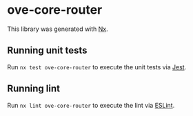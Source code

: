 # ove-core-router

This library was generated with [Nx](https://nx.dev).

## Running unit tests

Run `nx test ove-core-router` to execute the unit tests via [Jest](https://jestjs.io).

## Running lint

Run `nx lint ove-core-router` to execute the lint via [ESLint](https://eslint.org/).

